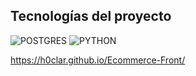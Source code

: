 ## Tecnologías del proyecto

![POSTGRES](https://github.com/H0clar/Full-Coffe-Ecommerce/assets/118459488/d9dfe86e-78e6-49d7-9477-689de298484d)
![PYTHON](https://github.com/H0clar/Full-Coffe-Ecommerce/assets/118459488/bbd6eb29-df5c-443e-8a10-131abdbef955)

https://h0clar.github.io/Ecommerce-Front/
